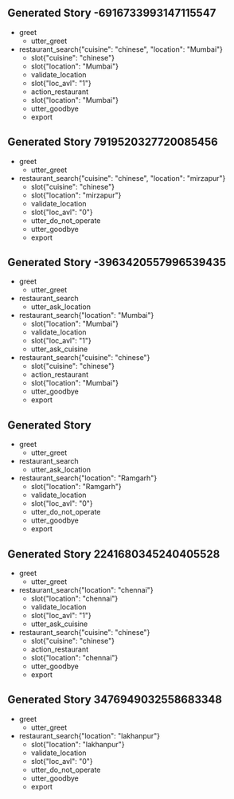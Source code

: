 ## Generated Story -6916733993147115547
* greet
    - utter_greet
* restaurant_search{"cuisine": "chinese", "location": "Mumbai"}
    - slot{"cuisine": "chinese"}
    - slot{"location": "Mumbai"}
    - validate_location
    - slot{"loc_avl": "1"}
    - action_restaurant
    - slot{"location": "Mumbai"}
    - utter_goodbye
    - export
	

## Generated Story 7919520327720085456
* greet
    - utter_greet
* restaurant_search{"cuisine": "chinese", "location": "mirzapur"}
    - slot{"cuisine": "chinese"}
    - slot{"location": "mirzapur"}
    - validate_location
    - slot{"loc_avl": "0"}
    - utter_do_not_operate
    - utter_goodbye
    - export
		

## Generated Story -3963420557996539435
* greet
    - utter_greet
* restaurant_search
    - utter_ask_location
* restaurant_search{"location": "Mumbai"}
    - slot{"location": "Mumbai"}
    - validate_location
    - slot{"loc_avl": "1"}
    - utter_ask_cuisine
* restaurant_search{"cuisine": "chinese"}
    - slot{"cuisine": "chinese"}
    - action_restaurant
    - slot{"location": "Mumbai"}
    - utter_goodbye
    - export


## Generated Story
* greet
    - utter_greet
* restaurant_search
    - utter_ask_location
* restaurant_search{"location": "Ramgarh"}
    - slot{"location": "Ramgarh"}
    - validate_location
    - slot{"loc_avl": "0"}
    - utter_do_not_operate
    - utter_goodbye
    - export


## Generated Story 2241680345240405528
* greet
    - utter_greet
* restaurant_search{"location": "chennai"}
    - slot{"location": "chennai"}
    - validate_location
    - slot{"loc_avl": "1"}
    - utter_ask_cuisine
* restaurant_search{"cuisine": "chinese"}
    - slot{"cuisine": "chinese"}
    - action_restaurant
    - slot{"location": "chennai"}
    - utter_goodbye
    - export


## Generated Story 3476949032558683348
* greet
    - utter_greet
* restaurant_search{"location": "lakhanpur"}
    - slot{"location": "lakhanpur"}
    - validate_location
    - slot{"loc_avl": "0"}
    - utter_do_not_operate
    - utter_goodbye
    - export


